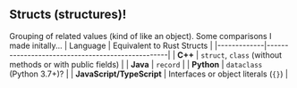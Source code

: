 
## Structs (structures)!

Grouping of related values (kind of like an object). 
Some comparisons I made initally...
| Language     | Equivalent to Rust Structs                        |
|-------------|--------------------------------------------------|
| **C++**     | `struct`, `class` (without methods or with public fields) |
| **Java**    | `record`  |
| **Python**  | `dataclass` (Python 3.7+)? |
| **JavaScript/TypeScript** | Interfaces or object literals (`{}`) |


